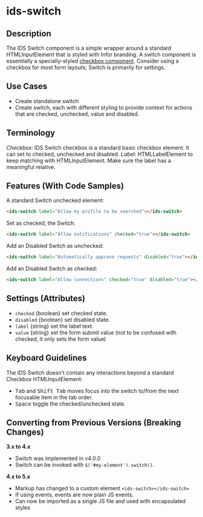 # ids-switch

## Description

The IDS Switch component is a simple wrapper around a standard HTMLInputElement that is styled with Infor branding. A switch component is essentially a specially-styled [checkbox component](../ids-checkbox/README.md). Consider using a checkbox for most form layouts; Switch is primarily for settings.

## Use Cases

- Create standalone switch
- Create switch, each with different styling to provide context for actions that are checked, unchecked, value and disabled.

## Terminology

*Checkbox*: IDS Switch checkbox is a standard basic checkbox element. It can set to checked, unchecked and disabled.
*Label*: HTMLLabelElement to keep matching with HTMLInputElement. Make sure the label has a meaningful relative.

## Features (With Code Samples)

A standard Switch unchecked element:

```html
<ids-switch label="Allow my profile to be searched"></ids-switch>
```

Set as checked, the Switch.

```html
<ids-switch label="Allow notifications" checked="true"></ids-switch>
```

Add an Disabled Switch as unchecked:

```html
<ids-switch label="Automatically approve requests" disabled="true"></ids-switch>
```

Add an Disabled Switch as checked:

```html
<ids-switch label="Allow connections" checked="true" disabled="true"></ids-switch>
```

## Settings (Attributes)

- `checked` {boolean} set checked state.
- `disabled` {boolean} set disabled state.
- `label` {string} set the label text.
- `value` {string} set the form submit value (not to be confused with checked, it only sets the form value)

## Keyboard Guidelines

The IDS Switch doesn't contain any interactions beyond a standard Checkbox HTMLInputElement:

- <kbd>Tab</kbd> and <kbd>Shift Tab</kbd> moves focus into the switch to/from the next focusable item in the tab order.
- <kbd>Space</kbd> toggle the checked/unchecked state.

## Converting from Previous Versions (Breaking Changes)

**3.x to 4.x**

- Switch was implemented in v4.0.0
- Switch can be invoked with `$('#my-element').switch()`.

**4.x to 5.x**

- Markup has changed to a custom element `<ids-switch></ids-switch>`
- If using events, events are now plain JS events.
- Can now be imported as a single JS file and used with encapsulated styles
